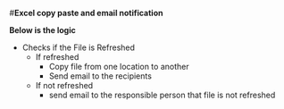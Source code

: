 #**Excel copy paste and email notification**

**Below is the logic**

* Checks if the File is Refreshed
  * If refreshed
    * Copy file from one location to another
    * Send email to the recipients
  * If not refreshed
    * send email to the responsible person that file is not refreshed

